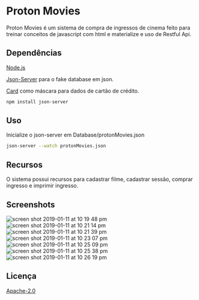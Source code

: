 # Proton Movies

Proton Movies é um sistema de compra de ingressos de cinema feito para treinar conceitos de javascript com html e materialize e uso de Restful Api.

## Dependências
[Node.js](https://nodejs.org/en/)

[Json-Server](https://github.com/typicode/json-server) para o fake database em json.

[Card](https://github.com/jessepollak/card) como máscara para dados de cartão de crédito.


```bash
npm install json-server
```

## Uso
Inicialize o json-server em Database/protonMovies.json
```bash
json-server --watch protonMovies.json
```
## Recursos
O sistema possui recursos para cadastrar filme, cadastrar sessão, comprar ingresso e imprimir ingresso. 


## Screenshots
![screen shot 2019-01-11 at 10 19 48 pm](https://user-images.githubusercontent.com/7853887/51067623-cb625980-15f2-11e9-8c14-7428d37488f4.png)
![screen shot 2019-01-11 at 10 21 14 pm](https://user-images.githubusercontent.com/7853887/51067640-edf47280-15f2-11e9-8ab7-bbe6144d17be.png)
![screen shot 2019-01-11 at 10 21 39 pm](https://user-images.githubusercontent.com/7853887/51067642-ef259f80-15f2-11e9-82f1-236f5e6fd5f0.png)
![screen shot 2019-01-11 at 10 23 07 pm](https://user-images.githubusercontent.com/7853887/51067645-f056cc80-15f2-11e9-9e0c-cd154e449884.png)
![screen shot 2019-01-11 at 10 25 09 pm](https://user-images.githubusercontent.com/7853887/51067648-f187f980-15f2-11e9-842e-e7eac492bcf4.png)
![screen shot 2019-01-11 at 10 25 38 pm](https://user-images.githubusercontent.com/7853887/51067649-f2b92680-15f2-11e9-8e93-db49e5677dfb.png)
![screen shot 2019-01-11 at 10 26 19 pm](https://user-images.githubusercontent.com/7853887/51067650-f3ea5380-15f2-11e9-9664-582bfcb8c42d.png)


## Licença
[Apache-2.0](https://www.apache.org/licenses/LICENSE-2.0)